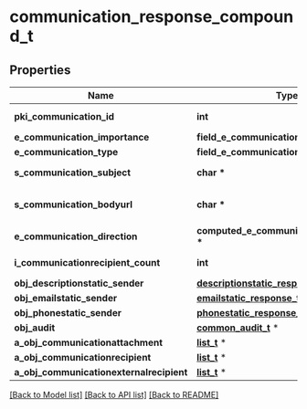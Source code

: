 # communication_response_compound_t

## Properties
Name | Type | Description | Notes
------------ | ------------- | ------------- | -------------
**pki_communication_id** | **int** | The unique ID of the Communication. | 
**e_communication_importance** | **field_e_communication_importance_t \*** |  | 
**e_communication_type** | **field_e_communication_type_t \*** |  | 
**s_communication_subject** | **char \*** | The subject of the Communication | 
**s_communication_bodyurl** | **char \*** | The url of the body used as body in the Communication | [optional] 
**e_communication_direction** | **computed_e_communication_direction_t \*** |  | 
**i_communicationrecipient_count** | **int** | The count of Communicationrecipient | 
**obj_descriptionstatic_sender** | [**descriptionstatic_response_t**](descriptionstatic_response.md) \* |  | [optional] 
**obj_emailstatic_sender** | [**emailstatic_response_t**](emailstatic_response.md) \* |  | [optional] 
**obj_phonestatic_sender** | [**phonestatic_response_t**](phonestatic_response.md) \* |  | [optional] 
**obj_audit** | [**common_audit_t**](common_audit.md) \* |  | 
**a_obj_communicationattachment** | [**list_t**](communicationattachment_response_compound.md) \* |  | 
**a_obj_communicationrecipient** | [**list_t**](communicationrecipient_response_compound.md) \* |  | 
**a_obj_communicationexternalrecipient** | [**list_t**](communicationexternalrecipient_response_compound.md) \* |  | 

[[Back to Model list]](../README.md#documentation-for-models) [[Back to API list]](../README.md#documentation-for-api-endpoints) [[Back to README]](../README.md)


